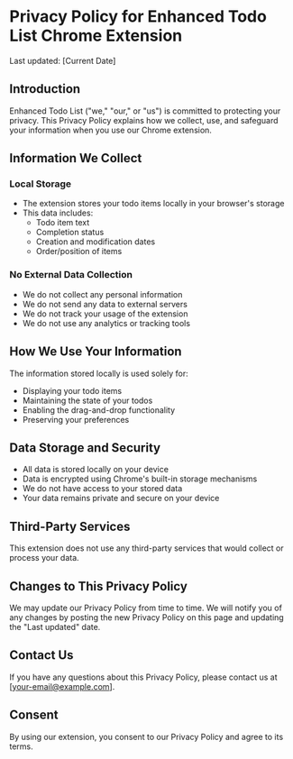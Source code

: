 # Privacy Policy for Enhanced Todo List Chrome Extension

Last updated: [Current Date]

## Introduction

Enhanced Todo List ("we," "our," or "us") is committed to protecting your privacy. This Privacy Policy explains how we collect, use, and safeguard your information when you use our Chrome extension.

## Information We Collect

### Local Storage

- The extension stores your todo items locally in your browser's storage
- This data includes:
  - Todo item text
  - Completion status
  - Creation and modification dates
  - Order/position of items

### No External Data Collection

- We do not collect any personal information
- We do not send any data to external servers
- We do not track your usage of the extension
- We do not use any analytics or tracking tools

## How We Use Your Information

The information stored locally is used solely for:

- Displaying your todo items
- Maintaining the state of your todos
- Enabling the drag-and-drop functionality
- Preserving your preferences

## Data Storage and Security

- All data is stored locally on your device
- Data is encrypted using Chrome's built-in storage mechanisms
- We do not have access to your stored data
- Your data remains private and secure on your device

## Third-Party Services

This extension does not use any third-party services that would collect or process your data.

## Changes to This Privacy Policy

We may update our Privacy Policy from time to time. We will notify you of any changes by posting the new Privacy Policy on this page and updating the "Last updated" date.

## Contact Us

If you have any questions about this Privacy Policy, please contact us at [your-email@example.com].

## Consent

By using our extension, you consent to our Privacy Policy and agree to its terms.
